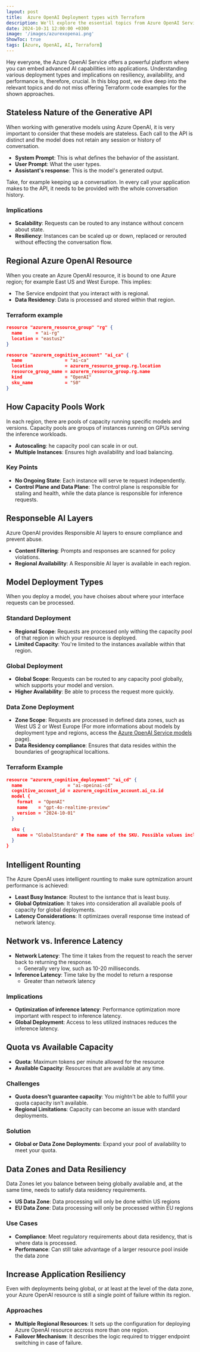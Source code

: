 ```yaml
---
layout: post
title:  Azure OpenAI Deployment types with Terraform
description: We'll explore the essential topics from Azure OpenAI Service and use Terraform code examples to help implement these concepts effectively.
date: 2024-10-31 12:00:00 +0300
image: '/images/azurexopenai.png'
ShowToc: true
tags: [Azure, OpenAI, AI, Terraform]
---
```

Hey everyone, the Azure OpenAI Service offers a powerful platform where you can embed advanced AI capabilities into applications. Understanding various deployment types and implications on resiliency, availability, and performance is, therefore, crucial. In this blog post, we dive deep into the relevant topics and do not miss offering Terraform code examples for the shown approaches.

## Stateless Nature of the Generative API
When working with generative models using Azure OpenAI, it is very important to consider that these models are stateless. Each call to the API is distinct and the model does not retain any session or history of conversation.
* **System Prompt**: This is what defines the behavior of the assistant.
* **User Prompt**: What the user types.
* **Assistant's response**: This is the model's generated output.

Take, for example keeping up a conversation. In every call your application makes to the API, it needs to be provided with the whole conversation history.

### Implications
* **Scalability**: Requests can be routed to any instance without concern about state.
* **Resiliency**: Instances can be scaled up or down, replaced or rerouted without effecting the conversation flow.

## Regional Azure OpenAI Resource
When you create an Azure OpenAI resource, it is bound to one Azure region; for example East US and West Europe. This implies:
* The Service endpoint that you interact with is regional.
* **Data Residency**: Data is processed and stored within that region.

### Terraform example
``` json
resource "azurerm_resource_group" "rg" {
  name     = "ai-rg"
  location = "eastus2"
}

resource "azurerm_cognitive_account" "ai_ca" {
  name                = "ai-ca"
  location            = azurerm_resource_group.rg.location
  resource_group_name = azurerm_resource_group.rg.name
  kind                = "OpenAI"
  sku_name            = "S0"
}

```

## How Capacity Pools Work
In each region, there are pools of capacity running specific models and versions. Capacity pools are groups of instances running on GPUs serving the inference workloads.
* **Autoscaling**: he capacity pool can scale in or out.
* **Multiple Instances**: Ensures high availability and load balancing.

### Key Points
* **No Ongoing State**: Each instance will serve te request independently.
* **Control Plane and Data Plane**: The control plane is responsible for staling and health, while the data plance is responsible for inference requests.

## Responseble AI Layers
Azure OpenAI provides Responsible AI layers to ensure compliance and prevent abuse.
* **Content Filtering**: Prompts and responses are scanned for policy violations.
* **Regional Availability**: A Responsible AI layer is available in each region.

## Model Deployment Types
When you deploy a model, you have choises about where your interface requests can be processed.

### Standard Deployment
* **Regional Scope**: Requests are processed only withing the capacity pool of that region in which your resource is deployed.
* **Limited Capacity**: You're limited to the instances available within that region.

### Global Deployment
* **Global Scope**: Requests can be routed to any capacity pool globally, which supports your model and version.
* **Higher Availability**: Be able to process the request more quickly.

### Data Zone Deployment
* **Zone Scope**: Requests are processed in defined data zones, such as <span class="highlight">West US 2</span> or <span class="highlight">West Europe</span> (For more informations about models by deployment type and regions, access the [Azure OpenAI Service models](https://learn.microsoft.com/en-us/azure/ai-services/openai/concepts/models?tabs=python-secure%2Cglobal-standard%2Cstandard-chat-completions) page).
* **Data Residency compliance**: Ensures that data resides within the boundaries of geographical localtions.

### Terraform Example

``` json
resource "azurerm_cognitive_deployment" "ai_cd" {
  name                 = "ai-opeinai-cd"
  cognitive_account_id = azurerm_cognitive_account.ai_ca.id
  model {
    format  = "OpenAI"
    name    = "gpt-4o-realtime-preview"
    version = "2024-10-01"
  }

  sku {
    name = "GlobalStandard" # The name of the SKU. Possible values include Standard, GlobalBatch, GlobalStandard and ProvisionedManaged.
  }
}
```

## Intelligent Rounting
The Azure OpenAI uses intelligent rounting to make sure optmization arount performance is achieved:
* **Least Busy Instance**: Routest to the isntance that is least busy.
* **Global Optmization**: It takes into consideration all available pools of capacity for global deployments.
* **Latency Considerations**: It optimizaes overall response time instead of network latency.

## Network vs. Inference Latency
* **Network Latency**: The time it takes from the request to reach the server back to returning the response.
  * Generally very low, such as 10-20 milliseconds.
* **Inference Latency**: Time take by the model to return a response
  * Greater than network latency

### Implications
* **Optimization of inference latency**: Performance optimization more important with respect to inference latency.
* **Global Deployment**: Access to less utilized instnaces reduces the inference latency.

## Quota vs Available Capacity
* **Quota**: Maximum tokens per minute allowed for the resource
* **Available Capacity**: Resources that are available at any time.

### Challenges
* **Quota doesn't guarantee capacity**: You mightn't be able to fulfill your quota capacity isn't available.
* **Regional Limitations**: Capacity can become an issue with standard deployments.

### Solution
* **Global or Data Zone Deployments**: Expand your pool of availability to meet your quota.

## Data Zones and Data Resiliency
Data Zones let you balance between being globally available and, at the same time, needs to satisfy data residency requirements.
* **US Data Zone**: Data processing will only be done within US regions
* **EU Data Zone**: Data processing will only be processed within EU regions
### Use Cases
* **Compliance**: Meet regulatory requirements about data residency, that is where data is processed.
* **Performance**: Can still take advantage of a larger resource pool inside the data zone

## Increase Application Resiliency
Even with deployments being global, or at least at the level of the data zone, your Azure OpenAI resource is still a single point of failure within its region.

### Approaches
* **Multiple Regional Resources**: It sets up the configuration for deploying Azure OpenAI resource accross more than one region.
* **Failover Mechanism**: It describes the logic required to trigger endpoint switching in case of failure.